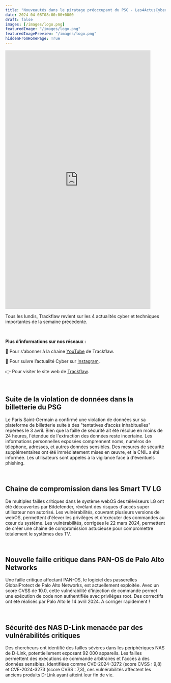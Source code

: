 ```yaml
---
title: "Nouveautés dans le piratage préoccupant du PSG - Les4ActusCyber : semaine du 08 avril"
date: 2024-04-08T08:00:00+0000
draft: false
images: [/images/logo.png]
featuredImage: "/images/logo.png"
featuredImagePreview: "/images/logo.png"
hiddenFromHomePage: True
---
```

    
<div class="flex-container">
   <div class="flex-items">
   <iframe width="456" height="811" src="https://www.youtube.com/embed/GOjyOc-Kk5k" title="Nouveautés dans le piratage préoccupant du PSG - #Les4ActusCyber : semaine du 08 avril" frameborder="0" allow="accelerometer; autoplay; clipboard-write; encrypted-media; gyroscope; picture-in-picture; web-share" allowfullscreen></iframe>
   </div>

   <div class="flex-items">
      <p>Tous les lundis, Trackflaw revient sur les 4 actualités cyber et techniques importantes de la semaine précédente.</p>
      <br>
      <p><strong>Plus d’informations sur nos réseaux :</strong></p>
      <p>🔴 Pour s’abonner à la chaine <a href="https://www.youtube.com/@trackflaw" target="_blank" rel="noopener noreffer ">YouTube</a> de Trackflaw.</p>
      <p>📸 Pour suivre l’actualité Cyber sur <a href="https://www.instagram.com/trackflaw/" target="_blank" rel="noopener noreffer ">Instagram</a>.</p>
      <p>👉 Pour visiter le site web de <a href="https://trackflaw.com" target="_blank" rel="noopener noreffer ">Trackflaw</a>.</p>
   </div>
</div>

    
<br>

## Suite de la violation de données dans la billetterie du PSG

Le Paris Saint-Germain a confirmé une violation de données sur sa plateforme de billetterie suite à des "tentatives d’accès inhabituelles" repérées le 3 avril. Bien que la faille de sécurité ait été résolue en moins de 24 heures, l'étendue de l'extraction des données reste incertaine.
Les informations personnelles exposées comprennent noms, numéros de téléphone, adresses, et autres données sensibles. Des mesures de sécurité supplémentaires ont été immédiatement mises en œuvre, et la CNIL a été informée. Les utilisateurs sont appelés à la vigilance face à d'éventuels phishing.


<br>

## Chaine de compromission dans les Smart TV LG

De multiples failles critiques dans le système webOS des téléviseurs LG ont été découvertes par Bitdefender, révélant des risques d'accès super utilisateur non autorisé. Les vulnérabilités, couvrant plusieurs versions de webOS, permettent d'élever les privilèges et d'exécuter des commandes au cœur du système.
Les vulnérabilités, corrigées le 22 mars 2024, permettent de créer une chaine de compromission astucieuse pour compromettre totalement le systèmes des TV.


<br>

## Nouvelle faille critique dans PAN-OS de Palo Alto Networks

Une faille critique affectant PAN-OS, le logiciel des passerelles GlobalProtect de Palo Alto Networks, est actuellement exploitée. Avec un score CVSS de 10.0, cette vulnérabilité d'injection de commande permet une exécution de code non authentifiée avec privilèges root.
Des correctifs ont été réalisés par Palo Alto le 14 avril 2024. A corriger rapidement !


<br>

## Sécurité des NAS D-Link menacée par des vulnérabilités critiques

Des chercheurs ont identifié des failles sévères dans les périphériques NAS de D-Link, potentiellement exposant 92 000 appareils. Les failles permettent des exécutions de commande arbitraires et l'accès à des données sensibles.
Identifiées comme CVE-2024-3272 (score CVSS : 9,8) et CVE-2024-3273 (score CVSS : 7,3), ces vulnérabilités affectent les anciens produits D-Link ayant atteint leur fin de vie.



